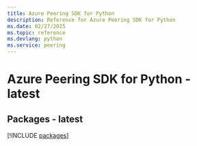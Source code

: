 ```yaml
---
title: Azure Peering SDK for Python
description: Reference for Azure Peering SDK for Python
ms.date: 02/27/2025
ms.topic: reference
ms.devlang: python
ms.service: peering
---
```

# Azure Peering SDK for Python - latest
## Packages - latest
[!INCLUDE [packages](peering-index.md)]